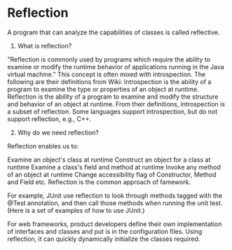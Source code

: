 # Reflection
A program that can analyze the capabilities of classes is called reflective.

1. What is reflection?

"Reflection is commonly used by programs which require the ability to examine or modify the runtime behavior of applications running in the Java virtual machine." This concept is often mixed with introspection. The following are their definitions from Wiki:
Introspection is the ability of a program to examine the type or properties of an object at runtime.
Reflection is the ability of a program to examine and modify the structure and behavior of an object at runtime.
From their definitions, introspection is a subset of reflection. Some languages support introspection, but do not support reflection, e.g., C++.

2. Why do we need reflection?

Reflection enables us to:

Examine an object's class at runtime
Construct an object for a class at runtime
Examine a class's field and method at runtime
Invoke any method of an object at runtime
Change accessibility flag of Constructor, Method and Field
etc.
Reflection is the common approach of famework.

For example, JUnit use reflection to look through methods tagged with the @Test annotation, and then call those methods when running the unit test. (Here is a set of examples of how to use JUnit.)

For web frameworks, product developers define their own implementation of interfaces and classes and put is in the configuration files. Using reflection, it can quickly dynamically initialize the classes required.
